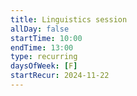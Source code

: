 ```yaml
---
title: Linguistics session
allDay: false
startTime: 10:00
endTime: 13:00
type: recurring
daysOfWeek: [F]
startRecur: 2024-11-22
---
```

